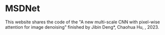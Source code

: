 # MSDNet
This website shares the code of the "A new multi-scale CNN with pixel-wise attention for image denoising" finished by Jibin Deng*, Chaohua Hu, , 2023.
 

